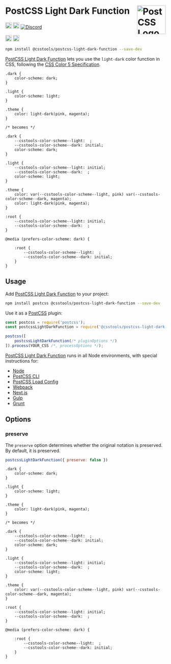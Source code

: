 # PostCSS Light Dark Function [<img src="https://postcss.github.io/postcss/logo.svg" alt="PostCSS Logo" width="90" height="90" align="right">][PostCSS]

[<img alt="npm version" src="https://img.shields.io/npm/v/@csstools/postcss-light-dark-function.svg" height="20">][npm-url] [<img alt="Build Status" src="https://github.com/csstools/postcss-plugins/workflows/test/badge.svg" height="20">][cli-url] [<img alt="Discord" src="https://shields.io/badge/Discord-5865F2?logo=discord&logoColor=white">][discord]<br><br>[<img alt="Baseline Status" src="https://cssdb.org/images/badges-baseline/TODO.svg" height="20">][css-url] [<img alt="CSS Standard Status" src="https://cssdb.org/images/badges/TODO.svg" height="20">][css-url] 

```bash
npm install @csstools/postcss-light-dark-function --save-dev
```

[PostCSS Light Dark Function] lets you use the `light-dark` color function in
CSS, following the [CSS Color 5 Specification].

```pcss
.dark {
	color-scheme: dark;
}

.light {
	color-scheme: light;
}

.theme {
	color: light-dark(pink, magenta);
}

/* becomes */

.dark {
	--csstools-color-scheme--light:  ;
	--csstools-color-scheme--dark: initial;
	color-scheme: dark;
}

.light {
	--csstools-color-scheme--light: initial;
	--csstools-color-scheme--dark:  ;
	color-scheme: light;
}

.theme {
	color: var(--csstools-color-scheme--light, pink) var(--csstools-color-scheme--dark, magenta);
	color: light-dark(pink, magenta);
}

:root {
	--csstools-color-scheme--light: initial;
	--csstools-color-scheme--dark:  ;
}

@media (prefers-color-scheme: dark) {

	:root {
		--csstools-color-scheme--light:  ;
		--csstools-color-scheme--dark: initial;
	}
}
```

## Usage

Add [PostCSS Light Dark Function] to your project:

```bash
npm install postcss @csstools/postcss-light-dark-function --save-dev
```

Use it as a [PostCSS] plugin:

```js
const postcss = require('postcss');
const postcssLightDarkFunction = require('@csstools/postcss-light-dark-function');

postcss([
	postcssLightDarkFunction(/* pluginOptions */)
]).process(YOUR_CSS /*, processOptions */);
```

[PostCSS Light Dark Function] runs in all Node environments, with special
instructions for:

- [Node](INSTALL.md#node)
- [PostCSS CLI](INSTALL.md#postcss-cli)
- [PostCSS Load Config](INSTALL.md#postcss-load-config)
- [Webpack](INSTALL.md#webpack)
- [Next.js](INSTALL.md#nextjs)
- [Gulp](INSTALL.md#gulp)
- [Grunt](INSTALL.md#grunt)

## Options

### preserve

The `preserve` option determines whether the original notation
is preserved. By default, it is preserved.

```js
postcssLightDarkFunction({ preserve: false })
```

```pcss
.dark {
	color-scheme: dark;
}

.light {
	color-scheme: light;
}

.theme {
	color: light-dark(pink, magenta);
}

/* becomes */

.dark {
	--csstools-color-scheme--light:  ;
	--csstools-color-scheme--dark: initial;
	color-scheme: dark;
}

.light {
	--csstools-color-scheme--light: initial;
	--csstools-color-scheme--dark:  ;
	color-scheme: light;
}

.theme {
	color: var(--csstools-color-scheme--light, pink) var(--csstools-color-scheme--dark, magenta);
}

:root {
	--csstools-color-scheme--light: initial;
	--csstools-color-scheme--dark:  ;
}

@media (prefers-color-scheme: dark) {

	:root {
		--csstools-color-scheme--light:  ;
		--csstools-color-scheme--dark: initial;
	}
}
```

[cli-url]: https://github.com/csstools/postcss-plugins/actions/workflows/test.yml?query=workflow/test
[css-url]: https://cssdb.org/#TODO
[discord]: https://discord.gg/bUadyRwkJS
[npm-url]: https://www.npmjs.com/package/@csstools/postcss-light-dark-function

[PostCSS]: https://github.com/postcss/postcss
[PostCSS Light Dark Function]: https://github.com/csstools/postcss-plugins/tree/main/plugins/postcss-light-dark-function
[CSS Color 5 Specification]: https://drafts.csswg.org/css-color-5/#light-dark
